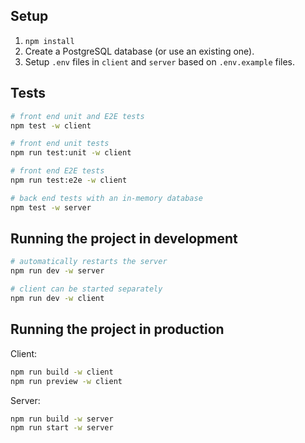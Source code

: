 ## Setup

1. `npm install`
2. Create a PostgreSQL database (or use an existing one).
3. Setup `.env` files in `client` and `server` based on `.env.example` files.

## Tests

```bash
# front end unit and E2E tests
npm test -w client

# front end unit tests
npm run test:unit -w client

# front end E2E tests
npm run test:e2e -w client

# back end tests with an in-memory database
npm test -w server
```

## Running the project in development

```bash
# automatically restarts the server
npm run dev -w server

# client can be started separately
npm run dev -w client
```

## Running the project in production

Client:

```bash
npm run build -w client
npm run preview -w client
```

Server:

```bash
npm run build -w server
npm run start -w server
```
